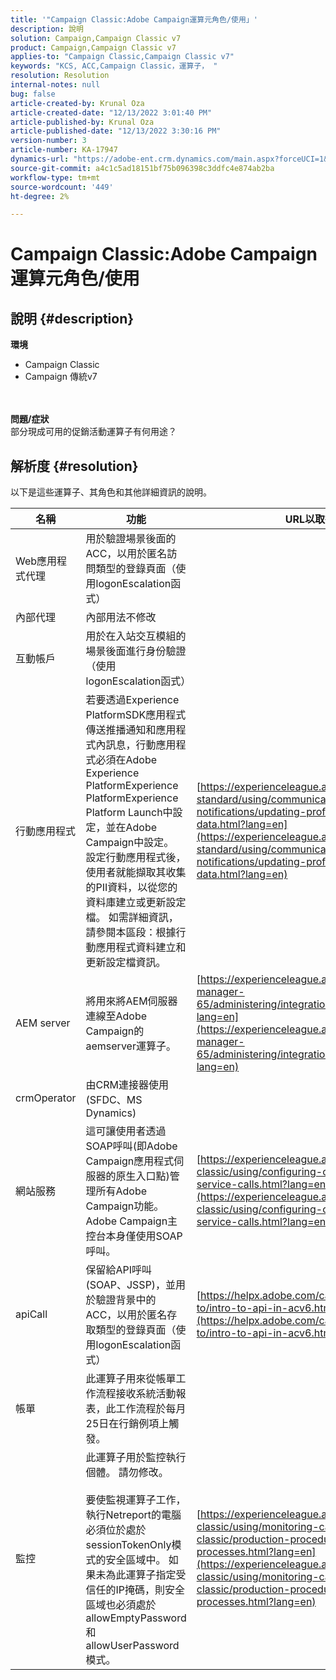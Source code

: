 ```yaml
---
title: '"Campaign Classic:Adobe Campaign運算元角色/使用」'
description: 說明
solution: Campaign,Campaign Classic v7
product: Campaign,Campaign Classic v7
applies-to: "Campaign Classic,Campaign Classic v7"
keywords: "KCS, ACC,Campaign Classic，運算子， "
resolution: Resolution
internal-notes: null
bug: false
article-created-by: Krunal Oza
article-created-date: "12/13/2022 3:01:40 PM"
article-published-by: Krunal Oza
article-published-date: "12/13/2022 3:30:16 PM"
version-number: 3
article-number: KA-17947
dynamics-url: "https://adobe-ent.crm.dynamics.com/main.aspx?forceUCI=1&pagetype=entityrecord&etn=knowledgearticle&id=bc0e3f0b-f77a-ed11-81ac-6045bd006b3d"
source-git-commit: a4c1c5ad18151bf75b096398c3ddfc4e874ab2ba
workflow-type: tm+mt
source-wordcount: '449'
ht-degree: 2%

---
```


# Campaign Classic:Adobe Campaign運算元角色/使用

## 說明 {#description}

<b>環境</b>
- Campaign Classic
- Campaign 傳統v7

<br> <br><b>問題/症狀</b><br>部分現成可用的促銷活動運算子有何用途？

## 解析度 {#resolution}


以下是這些運算子、其角色和其他詳細資訊的說明。


| <b>名稱</b> | <b>功能</b> | <b>URL以取得詳細資訊</b> |
| --- | --- | --- |
| Web應用程式代理 | 用於驗證場景後面的ACC，以用於匿名訪問類型的登錄頁面（使用logonEscalation函式） |   |
| 內部代理 | 內部用法不修改 |   |
| 互動帳戶 | 用於在入站交互模組的場景後面進行身份驗證（使用logonEscalation函式） |   |
| 行動應用程式 | 若要透過Experience PlatformSDK應用程式傳送推播通知和應用程式內訊息，行動應用程式必須在Adobe Experience PlatformExperience PlatformExperience Platform Launch中設定，並在Adobe Campaign中設定。<br>  設定行動應用程式後，使用者就能擷取其收集的PII資料，以從您的資料庫建立或更新設定檔。 如需詳細資訊，請參閱本區段：根據行動應用程式資料建立和更新設定檔資訊。 | [https://experienceleague.adobe.com/docs/campaign-standard/using/communication-channels/push-notifications/updating-profile-with-mobile-app-data.html?lang=en](https://experienceleague.adobe.com/docs/campaign-standard/using/communication-channels/push-notifications/updating-profile-with-mobile-app-data.html?lang=en) |
| AEM server | 將用來將AEM伺服器連線至Adobe Campaign的aemserver運算子。 | [https://experienceleague.adobe.com/docs/experience-manager-65/administering/integration/campaignonpremise.html?lang=en](https://experienceleague.adobe.com/docs/experience-manager-65/administering/integration/campaignonpremise.html?lang=en) |
| crmOperator | 由CRM連接器使用(SFDC、MS Dynamics) |   |
| 網站服務 | 這可讓使用者透過SOAP呼叫(即Adobe Campaign應用程式伺服器的原生入口點)管理所有Adobe Campaign功能。 Adobe Campaign主控台本身僅使用SOAP呼叫。 | [https://experienceleague.adobe.com/docs/campaign-classic/using/configuring-campaign-classic/api/web-service-calls.html?lang=en](https://experienceleague.adobe.com/docs/campaign-classic/using/configuring-campaign-classic/api/web-service-calls.html?lang=en) |
| apiCall | 保留給API呼叫(SOAP、JSSP)，並用於驗證背景中的ACC，以用於匿名存取類型的登錄頁面（使用logonEscalation函式） | [https://helpx.adobe.com/campaign/classic/how-to/intro-to-api-in-acv6.html](https://helpx.adobe.com/campaign/classic/how-to/intro-to-api-in-acv6.html) |
| 帳單 | 此運算子用來從帳單工作流程接收系統活動報表，此工作流程於每月25日在行銷例項上觸發。 |   |
| 監控 | 此運算子用於監控執行個體。 請勿修改。 <br><br>  要使監視運算子工作，執行Netreport的電腦必須位於處於sessionTokenOnly模式的安全區域中。 如果未為此運算子指定受信任的IP掩碼，則安全區域也必須處於allowEmptyPassword和allowUserPassword模式。 | [https://experienceleague.adobe.com/docs/campaign-classic/using/monitoring-campaign-classic/production-procedures/monitoring-processes.html?lang=en](https://experienceleague.adobe.com/docs/campaign-classic/using/monitoring-campaign-classic/production-procedures/monitoring-processes.html?lang=en) |



